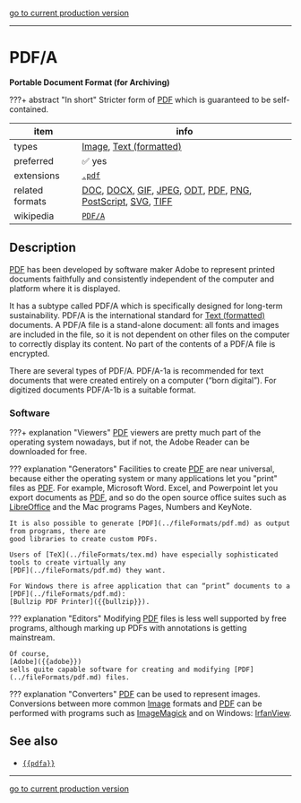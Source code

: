 [go to current production version]({{preferredFormats}})

---



# PDF/A

**Portable Document Format (for Archiving)**

???+ abstract "In short"
    Stricter form of [PDF](../fileFormats/pdf.md) which is guaranteed to be self-contained.

item | info
--- | ---
types | [Image](../dataTypes/image.md), [Text (formatted)](../dataTypes/textFormatted.md)
preferred | ✅ yes
extensions | [`.pdf`](../extensions/pdf.md)
related formats | [DOC](../fileFormats/doc.md), [DOCX](../fileFormats/docx.md), [GIF](../fileFormats/gif.md), [JPEG](../fileFormats/jpeg.md), [ODT](../fileFormats/odt.md), [PDF](../fileFormats/pdf.md), [PNG](../fileFormats/png.md), [PostScript](../fileFormats/postscript.md), [SVG](../fileFormats/svg.md), [TIFF](../fileFormats/tiff.md)
wikipedia | [`PDF/A`]({{wikipedia}}/PDF/A)

## Description

[PDF](../fileFormats/pdf.md)
has been developed by software maker Adobe to represent printed documents
faithfully and consistently independent of the computer and platform 
where it is displayed.

It has a subtype called
PDF/A
which is specifically designed for long-term sustainability.
PDF/A is the international standard for [Text (formatted)](../dataTypes/textFormatted.md)
documents. A PDF/A file is a stand-alone document: all fonts and images are
included in the file, so it is not dependent on other files on the computer to
correctly display its content.
No part of the contents of a PDF/A file is encrypted.

There are several types of PDF/A. PDF/A-1a is recommended for text documents
that were created entirely on a computer (“born digital”). For digitized
documents PDF/A-1b is a suitable format.

### Software

???+ explanation "Viewers"
    [PDF](../fileFormats/pdf.md) viewers are pretty much part of the operating system nowadays, but if not,
    the Adobe Reader can be downloaded for free.

??? explanation "Generators"
    Facilities to create [PDF](../fileFormats/pdf.md) are near universal, because either the operating system
    or many applications let you "print" files as [PDF](../fileFormats/pdf.md).
    For example, Microsoft Word. Excel, and Powerpoint let you export documents
    as [PDF](../fileFormats/pdf.md), and so do the open source office suites such as
    [LibreOffice]({{libreoffice}})
    and the 
    Mac programs Pages, Numbers and KeyNote.

    It is also possible to generate [PDF](../fileFormats/pdf.md) as output from programs, there are
    good libraries to create custom PDFs.

    Users of [TeX](../fileFormats/tex.md) have especially sophisticated tools to create virtually any
    [PDF](../fileFormats/pdf.md) they want.

    For Windows there is afree application that can “print” documents to a [PDF](../fileFormats/pdf.md):
    [Bullzip PDF Printer]({{bullzip}}).

??? explanation "Editors"
    Modifying [PDF](../fileFormats/pdf.md) files is less well supported by free programs, although
    marking up PDFs with annotations is getting mainstream.

    Of course,
    [Adobe]({{adobe}})
    sells quite capable software for creating and modifying [PDF](../fileFormats/pdf.md) files.

??? explanation "Converters"
    [PDF](../fileFormats/pdf.md) can be used to represent images. Conversions between more common [Image](../dataTypes/image.md)
    formats and [PDF](../fileFormats/pdf.md) can be performed with programs such as
    [ImageMagick]({{imagemagick}})
    and on Windows:
    [IrfanView]({{irfanview}}).



## See also
*   [`{{pdfa}}`]({{pdfa}})




---

[go to current production version]({{preferredFormats}})
